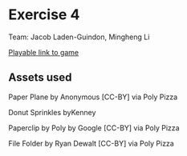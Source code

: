 # Exercise 4

Team: Jacob Laden-Guindon, Mingheng Li

[Playable link to game](https://senseicanada.github.io/game615-spring2023-04/exercise04/play/)

## Assets used

Paper Plane by Anonymous [CC-BY] via Poly Pizza

Donut Sprinkles byKenney

Paperclip by Poly by Google [CC-BY] via Poly Pizza

File Folder by Ryan Dewalt [CC-BY] via Poly Pizza
